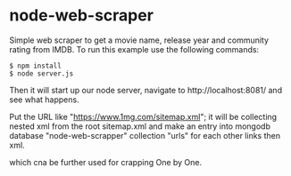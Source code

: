 node-web-scraper
================

Simple web scraper to get a movie name, release year and community rating from IMDB.
To run this example use the following commands:

``` shell
$ npm install
$ node server.js
```

 Then it will start up our node server, navigate to http://localhost:8081/ and see what happens.


 Put the URL like "https://www.1mg.com/sitemap.xml";
 it will be collecting nested xml from the root sitemap.xml
 and make an entry into mongodb database "node-web-scrapper" collection "urls" for each other links then xml.

which cna be further used for crapping One by One.